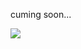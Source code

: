 cuming soon...

![]([https://github.com/LexeyPivloy/ait_labs/nerd-emoji-nerd.gif](https://github.com/LexeyPivloy/ait_labs/blob/master/nerd-emoji-nerd.gif))
